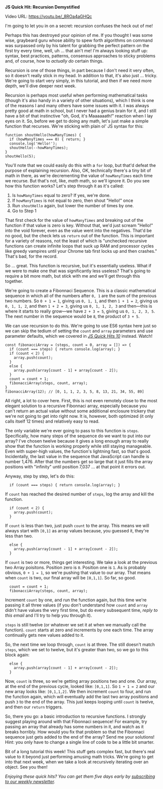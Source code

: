 **JS Quick Hit: Recursion Demystified**

Video URL: https://youtu.be/_8ROa4aGHQc

I'm going to let you in on a secret: recursion confuses the heck out of me!

Perhaps this has destroyed your opinion of me. If you thought I was some wise, graybeard guru whose ability to spew forth algorithms on command was surpassed only by his talent for grabbing the perfect pattern on the first try every time, well, uh &hellip; that ain't me! I'm always looking stuff up: syntax, best practices, patterns, consensus approaches to sticky problems and, of course, how to *actually do* certain things.

Recursion is one of those things, in part because I don't need it very often, so it doesn't really stick in my head. In addition to that, it's also just &hellip; tricky. We're going to start very simply, in this tutorial, and then if we need more depth, we'll dive deeper next week.

Recursion is perhaps most useful when performing mathematical tasks (though it's also handy in a variety of other situations), which I think is one of the reasons I and many others have some issues with it. I was always pretty good at math in school, but I never had a genius brain for it, and I still have a bit of that instinctive "oh, God, it's Maaaaaath!" reaction when I lay eyes on it. So, before we get to doing any math, let's just make a simple function that recurses. We're sticking with plain ol' JS syntax for this:

```
function shoutHello(howManyTimes) {
  if (howManyTimes === 0) { return; }
  console.log('Hello!');
  shoutHello(--howManyTimes);
}
shoutHello(5);
```

You'll note that we could easily do this with a `for` loop, but that'd defeat the purpose of explaining recursion. Also, OK, technically there's a tiny bit of math in there, as we're decrementing the value of `howManyTimes` each time we recurse. But that's not, like, *math* math, so we'll ignore it. Do you see how this function works? Let's step through it as it's called:

  1. Is `howManyTimes` equal to zero? If yes, we're done.
  2. If `howManyTimes` is not equal to zero, then shout "Hello!" once
  3. Run `shoutHello` again, but lower the number of times by one.
  4. Go to Step 1

That first check for the value of `howManyTimes` and breaking out of the function if that value is zero is key. Without that, we'd just scream "Hello!" into the void forever, even as the value went into the negatives. That'd be no good, but the check lets us `return` out of the function. This is important for a variety of reasons, not the least of which is "unchecked recursive functions can create infinite loops that suck up RAM and processor cycles like greedy vampires until your Chrome tab first locks up and then crashes." That's bad, for the record.

So &hellip; great. This function is recursive, but it's essentially useless. What if we were to make one that was significantly less useless? That's going to require a bit more math, but stick with me and we'll get through this together.

We're going to create a Fibonnaci Sequence. This is a classic mathematical sequence in which all of the numbers after `0, 1` are the sum of the previous two numbers. So `0 + 1 = 1`, giving us `0, 1, 1`, and then `1 + 1 = 2`, giving us `0, 1, 1, 2`, and then `1 + 2 = 3`, giving us `0, 1, 1, 2, 3` and then&mdash;this is where it starts to really grow&mdash;we have `2 + 3 = 5`, giving us `0, 1, 2, 3, 5`. The next number in the sequence would be `8`, the product of `3 + 5`.

We can use recursion to do this. We're going to use ES6 syntax here just so we can skip the tedium of setting the `count` and `array` parameters and use parameter defaults, which we covered in *[JS Quick Hits 10](https://closebrace.com/tutorials/2018-03-28/js-quick-hits-10-default-parameters)* instead. Watch!

```
const fibonacciArray = (steps, count = 0, array = []) => {
  if (count === steps) { return console.log(array); }
  if (count < 2) {
    array.push(count);
  }
  else {
    array.push(array[count - 1] + array[count - 2]);
  }
  count = count + 1;
  fibonacciArray(steps, count, array);
}
fibonacciArray(12); // [0, 1, 1, 2, 3, 5, 8, 13, 21, 34, 55, 89]
```

All right, a lot to cover here. First, this is not even remotely close to the most elegant solution to a recursive Fibonnaci array, especially because you can't return an actual value without some additional enclosure trickery that we're not going to get into right now. It is, however, both optimized (it only calls itself 12 times) and relatively easy to read.

The only variable we're ever going to pass to this function is `steps`. Specifically, how many steps of the sequence do we want to put into our array? I've chosen twelve because it gives a long enough array to really show that the function is working properly while still staying manageable. Even with super-high values, the function's lightning fast, so that's good. Incidentally, the last value in the sequence that JavaScript can handle is number 1,476. After that the numbers get so large that it just fills the array positions with "infinity" until position 7,037 &hellip; at that point it errors out.

Anyway, step by step, let's do this:

```
  if (count === steps) { return console.log(array); }
```

If `count` has reached the desired number of `steps`, log the array and kill the function.

```
  if (count < 2) {
    array.push(count);
  }
```

If `count` is less than two, just push `count` to the array. This means we will always start with `[0,1]` as array values because, you guessed it, they're less than two.

```
  else {
    array.push(array[count - 1] + array[count - 2]);
  }
```

If `count` is two or more, things get interesting. We take a look at the previous two Array poisitons. Position zero is `0`. Position one is `1`. As is probably obvious, `0 + 1 = 1`, so we're pushing that value to our array. That means when `count` is two, our final array will be `[0,1,1]`. So far, so good.

```
  count = count + 1;
  fibonacciArray(steps, count, array);
```

Increment `count` by one, and run the function again, but this time we're passing it all three values (if you don't understand how `count` and `array` didn't have values the very first time, but do every subsequent time, *reply to this email* and I'll try to help you through it).

`steps` is still twelve (or whatever we set it at when we manually call the function). `count` starts at zero and increments by one each time. The array continually gets new values added to it.

So, the next time we loop through, `count` is at three. The still doesn't match `steps`, which we set to twelve, but it's greater than two, so we go to this block again:

```
  else {
    array.push(array[count - 1] + array[count - 2]);
  }
```

Now, `count` is three, so we're getting array positions two and one. Our array, at the end of the previous cycle, looked like: `[0,1,1]`. So `1 + 1 = 2` and our new array looks like: `[0,1,1,2]`. We then increment `count` to four, and run the function again, which will eventually add the last two array positions and push `3` to the end of the array. This just keeps looping until `count` is twelve, and then our `return` triggers.

So, there you go: a basic introduction to recursive functions. I strongly suggest playing around with that Fibonnaci sequence! For example, try passing an array that already has some numbers in it, and watch as it breaks horribly. How would you fix that problem so that the Fibonnaci sequence just gets added to the end of the array? Send me your solutions! Hint: you only have to change a single line of code to be a little bit smarter.

Bit of a long tutorial this week! This stuff gets complex fast, but there's real value to it beyond just performing amusing math tricks. We're going to get into that next week, when we take a look at recursively iterating over an object. See you then!

*Enjoying these quick hits? You can get them five days early by [subscribing to our weekly newsletter](https://closebrace.com/newsletter/subscribe).*